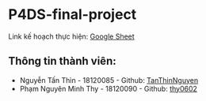 # P4DS-final-project
Link kế hoạch thực hiện: [Google Sheet](https://docs.google.com/spreadsheets/d/1Zm4jN-pJONDaptNwEPQGPitjw3axN-MgIEn6NjUwoxw/edit?usp=sharing)

## Thông tin thành viên:
- Nguyễn Tấn Thìn - 18120085 - Github: [TanThinNguyen](https://github.com/TanThinNguyen)
- Phạm Nguyên Minh Thy - 18120090 - Github: [thy0602](https://github.com/thy0602)

